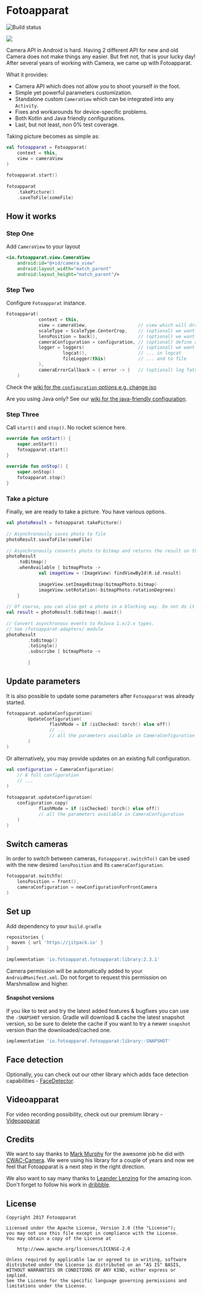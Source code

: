 # Fotoapparat

![Build status](https://travis-ci.org/RedApparat/Fotoapparat.svg?branch=master)


![ ](sample/src/main/res/mipmap-xxxhdpi/ic_launcher.png)

Camera API in Android is hard. Having 2 different API for new and old Camera does not make things any easier. But fret not, that is your lucky day! After several years of working with Camera, we came up with Fotoapparat.

What it provides:
- Camera API which does not allow you to shoot yourself in the foot.
- Simple yet powerful parameters customization.
- Standalone custom `CameraView` which can be integrated into any `Activity`.
- Fixes and workarounds for device-specific problems.
- Both Kotlin and Java friendly configurations.
- Last, but not least, non 0% test coverage. 


Taking picture becomes as simple as:

```kotlin
val fotoapparat = Fotoapparat(
    context = this,
    view = cameraView
)
 
fotoapparat.start()
    
fotoapparat
    .takePicture()
    .saveToFile(someFile)
```

## How it works

### Step One

Add `CameraView` to your layout

```xml
<io.fotoapparat.view.CameraView
    android:id="@+id/camera_view"
    android:layout_width="match_parent"
    android:layout_height="match_parent"/>
```

### Step Two

Configure `Fotoapparat` instance.

```kotlin 
Fotoapparat(
            context = this,
            view = cameraView,                   // view which will draw the camera preview
            scaleType = ScaleType.CenterCrop,    // (optional) we want the preview to fill the view
            lensPosition = back(),               // (optional) we want back camera
            cameraConfiguration = configuration, // (optional) define an advanced configuration
            logger = loggers(                    // (optional) we want to log camera events in 2 places at once
                     logcat(),                   // ... in logcat
                     fileLogger(this)            // ... and to file
            ),
            cameraErrorCallback = { error -> }   // (optional) log fatal errors
    )
``` 
Check the [wiki for the `configuration` options e.g. change iso](https://github.com/Fotoapparat/Fotoapparat/wiki/Configuration-Kotlin)

Are you using Java only? See our [wiki for the java-friendly configuration](https://github.com/Fotoapparat/Fotoapparat/wiki/Configuration-Java).


### Step Three

Call `start()` and `stop()`. No rocket science here.

```kotlin
override fun onStart() {
    super.onStart()
    fotoapparat.start()
}
 
override fun onStop() {
    super.onStop()
    fotoapparat.stop()
}
```

### Take a picture

Finally, we are ready to take a picture. You have various options.

```kotlin
val photoResult = fotoapparat.takePicture()
 
// Asynchronously saves photo to file
photoResult.saveToFile(someFile)
 
// Asynchronously converts photo to bitmap and returns the result on the main thread
photoResult
    .toBitmap()
    .whenAvailable { bitmapPhoto ->
            val imageView = (ImageView) findViewById(R.id.result)
 
            imageView.setImageBitmap(bitmapPhoto.bitmap)
            imageView.setRotation(-bitmapPhoto.rotationDegrees)
    }
    
// Of course, you can also get a photo in a blocking way. Do not do it on the main thread though.
val result = photoResult.toBitmap().await()
 
// Convert asynchronous events to RxJava 1.x/2.x types. 
// See /fotoapparat-adapters/ module 
photoResult
        .toBitmap()
        .toSingle()
        .subscribe { bitmapPhoto -> 
            
        }
```

## Update parameters

It is also possible to update some parameters after `Fotoapparat` was already started.

```kotlin
fotoapparat.updateConfiguration(
        UpdateConfiguration(
                flashMode = if (isChecked) torch() else off()
                // ...
                // all the parameters available in CameraConfiguration 
        )
)
```

Or alternatively, you may provide updates on an existing full configuration. 

```kotlin
val configuration = CameraConfiguration(
    // A full configuration
    // ...
)
 
fotoapparat.updateConfiguration(
    configuration.copy(
            flashMode = if (isChecked) torch() else off()
            // all the parameters available in CameraConfiguration 
    )
)
```

## Switch cameras

In order to switch between cameras, `Fotoapparat.switchTo()` can be used with the new desired `lensPosition` and its `cameraConfiguration`.

```kotlin
fotoapparat.switchTo(
    lensPosition = front(),
    cameraConfiguration = newConfigurationForFrontCamera
)
```

## Set up

Add dependency to your `build.gradle`

```groovy
repositories {
  maven { url 'https://jitpack.io' }
}
 
implementation 'io.fotoapparat.fotoapparat:library:2.3.1'
```

Camera permission will be automatically added to your `AndroidManifest.xml`. Do not forget to request this permission on Marshmallow and higher.

#### Snapshot versions

If you like to test and try the latest added features & bugfixes you can use the `-SNAPSHOT` version.
Gradle will download & cache the latest snapshot version, so be sure to delete the cache if you want to try a newer `snapshot` version than the downloaded/cached one.

```groovy
implementation 'io.fotoapparat.fotoapparat:library:-SNAPSHOT'
```

## Face detection

Optionally, you can check out our other library which adds face detection capabilities - [FaceDetector](https://github.com/Fotoapparat/FaceDetector).

## Videoapparat

For video recording possibility, check out our premium library - [Videoapparat](https://github.com/Fotoapparat/Videoapparat)


## Credits

We want to say thanks to [Mark Murphy](https://github.com/commonsguy) for the awesome job he did with [CWAC-Camera](https://github.com/commonsguy/cwac-camera). We were using his library for a couple of years and now we feel that Fotoapparat is a next step in the right direction.

We also want to say many thanks to [Leander Lenzing](http://leanderlenzing.com/) for the amazing icon. Don't forget to follow his work in [dribbble](https://dribbble.com/leanderlenzing).


## License

```
Copyright 2017 Fotoapparat

Licensed under the Apache License, Version 2.0 (the "License");
you may not use this file except in compliance with the License.
You may obtain a copy of the License at

    http://www.apache.org/licenses/LICENSE-2.0

Unless required by applicable law or agreed to in writing, software
distributed under the License is distributed on an "AS IS" BASIS,
WITHOUT WARRANTIES OR CONDITIONS OF ANY KIND, either express or implied.
See the License for the specific language governing permissions and
limitations under the License.
```
